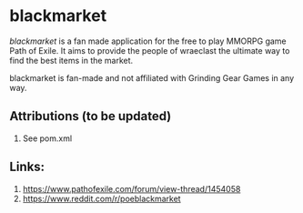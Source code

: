 # blackmarket

*blackmarket* is a fan made application for the free to play MMORPG game Path of Exile. It aims to provide the people of wraeclast the ultimate way to find the best items in the market.

blackmarket is fan-made and not affiliated with Grinding Gear Games in any way.


## Attributions (to be updated)
1. See pom.xml


## Links:

1. https://www.pathofexile.com/forum/view-thread/1454058
2. https://www.reddit.com/r/poeblackmarket

